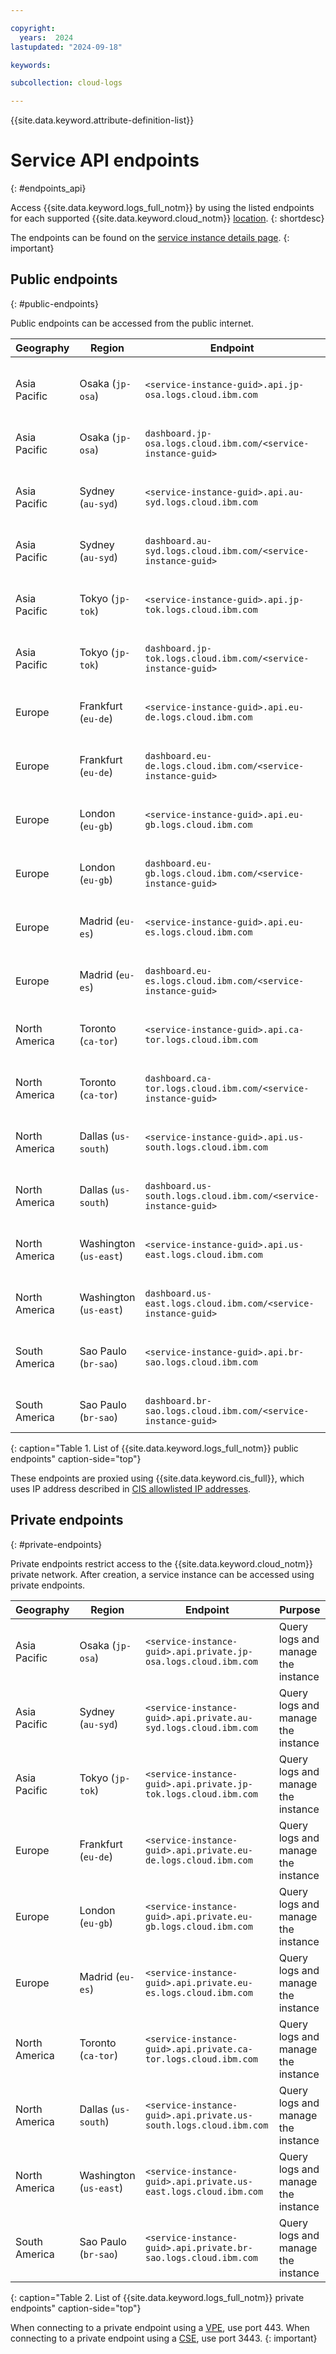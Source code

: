 ```yaml
---

copyright:
  years:  2024
lastupdated: "2024-09-18"

keywords:

subcollection: cloud-logs

---
```


{{site.data.keyword.attribute-definition-list}}

# Service API endpoints
{: #endpoints_api}

Access {{site.data.keyword.logs_full_notm}} by using the listed endpoints for each supported {{site.data.keyword.cloud_notm}} [location](/docs/cloud-logs?topic=cloud-logs-regions).
{: shortdesc}

The endpoints can be found on the [service instance details page](/docs/cloud-logs?topic=cloud-logs-observe&interface=ui#observe-cloud-ui).
{: important}

## Public endpoints
{: #public-endpoints}

Public endpoints can be accessed from the public internet.

| Geography | Region                           | Endpoint | Purpose |
|-----------|----------------------------------|---------------------|--------------------|
| Asia Pacific  | Osaka (`jp-osa`) | `<service-instance-guid>.api.jp-osa.logs.cloud.ibm.com` | Query logs and manage the instance |
| Asia Pacific  | Osaka (`jp-osa`) | `dashboard.jp-osa.logs.cloud.ibm.com/<service-instance-guid>` | Access to the dashboard |
| Asia Pacific  | Sydney (`au-syd`) | `<service-instance-guid>.api.au-syd.logs.cloud.ibm.com` | Query logs and manage the instance |
| Asia Pacific  | Sydney (`au-syd`) | `dashboard.au-syd.logs.cloud.ibm.com/<service-instance-guid>` | Access to the dashboard |
| Asia Pacific  | Tokyo (`jp-tok`) | `<service-instance-guid>.api.jp-tok.logs.cloud.ibm.com` | Query logs and manage the instance |
| Asia Pacific  | Tokyo (`jp-tok`) | `dashboard.jp-tok.logs.cloud.ibm.com/<service-instance-guid>` | Access to the dashboard |
| Europe  | Frankfurt (`eu-de`) | `<service-instance-guid>.api.eu-de.logs.cloud.ibm.com` | Query logs and manage the instance |
| Europe  | Frankfurt (`eu-de`) | `dashboard.eu-de.logs.cloud.ibm.com/<service-instance-guid>` | Access to the dashboard |
| Europe  | London (`eu-gb`) | `<service-instance-guid>.api.eu-gb.logs.cloud.ibm.com` | Query logs and manage the instance |
| Europe  | London (`eu-gb`) | `dashboard.eu-gb.logs.cloud.ibm.com/<service-instance-guid>` | Access to the dashboard |
| Europe  | Madrid (`eu-es`) | `<service-instance-guid>.api.eu-es.logs.cloud.ibm.com` | Query logs and manage the instance |
| Europe  | Madrid (`eu-es`) | `dashboard.eu-es.logs.cloud.ibm.com/<service-instance-guid>` | Access to the dashboard |
| North America  | Toronto (`ca-tor`) | `<service-instance-guid>.api.ca-tor.logs.cloud.ibm.com` | Query logs and manage the instance |
| North America  | Toronto (`ca-tor`) | `dashboard.ca-tor.logs.cloud.ibm.com/<service-instance-guid>` | Access to the dashboard |
| North America  | Dallas (`us-south`) | `<service-instance-guid>.api.us-south.logs.cloud.ibm.com` | Query logs and manage the instance |
| North America  | Dallas (`us-south`) | `dashboard.us-south.logs.cloud.ibm.com/<service-instance-guid>` | Access to the dashboard |
| North America  | Washington (`us-east`) | `<service-instance-guid>.api.us-east.logs.cloud.ibm.com` | Query logs and manage the instance |
| North America  | Washington (`us-east`) | `dashboard.us-east.logs.cloud.ibm.com/<service-instance-guid>` | Access to the dashboard |
| South America  | Sao Paulo (`br-sao`) | `<service-instance-guid>.api.br-sao.logs.cloud.ibm.com` | Query logs and manage the instance |
| South America  | Sao Paulo (`br-sao`) | `dashboard.br-sao.logs.cloud.ibm.com/<service-instance-guid>` | Access to the dashboard |
{: caption="Table 1. List of {{site.data.keyword.logs_full_notm}} public endpoints" caption-side="top"}

These endpoints are proxied using {{site.data.keyword.cis_full}}, which uses IP address described in [CIS allowlisted IP addresses](/docs/cis?topic=cis-cis-allowlisted-ip-addresses).

## Private endpoints
{: #private-endpoints}

Private endpoints restrict access to the {{site.data.keyword.cloud_notm}} private network. After creation, a service instance can be accessed using private endpoints.

| Geography | Region                           | Endpoint | Purpose |
|-----------|----------------------------------|---------------------|--------------------|
| Asia Pacific  | Osaka (`jp-osa`) | `<service-instance-guid>.api.private.jp-osa.logs.cloud.ibm.com` | Query logs and manage the instance |
| Asia Pacific  | Sydney (`au-syd`) | `<service-instance-guid>.api.private.au-syd.logs.cloud.ibm.com` | Query logs and manage the instance |
| Asia Pacific  | Tokyo (`jp-tok`) | `<service-instance-guid>.api.private.jp-tok.logs.cloud.ibm.com` | Query logs and manage the instance |
| Europe  | Frankfurt (`eu-de`) | `<service-instance-guid>.api.private.eu-de.logs.cloud.ibm.com` | Query logs and manage the instance |
| Europe  | London (`eu-gb`) | `<service-instance-guid>.api.private.eu-gb.logs.cloud.ibm.com` | Query logs and manage the instance |
| Europe  | Madrid (`eu-es`) | `<service-instance-guid>.api.private.eu-es.logs.cloud.ibm.com` | Query logs and manage the instance |
| North America  | Toronto (`ca-tor`) | `<service-instance-guid>.api.private.ca-tor.logs.cloud.ibm.com` | Query logs and manage the instance |
| North America  | Dallas (`us-south`) | `<service-instance-guid>.api.private.us-south.logs.cloud.ibm.com` | Query logs and manage the instance |
| North America  | Washington (`us-east`) | `<service-instance-guid>.api.private.us-east.logs.cloud.ibm.com` | Query logs and manage the instance |
| South America  | Sao Paulo (`br-sao`) | `<service-instance-guid>.api.private.br-sao.logs.cloud.ibm.com` | Query logs and manage the instance |
{: caption="Table 2. List of {{site.data.keyword.logs_full_notm}} private endpoints" caption-side="top"}


When connecting to a private endpoint using a [VPE](/docs/cloud-logs?topic=cloud-logs-vpe-connection&interface=cli), use port 443. When connecting to a private endpoint using a [CSE](/docs/account?topic=account-service-endpoints-overview), use port 3443.
{: important}
